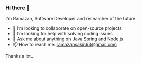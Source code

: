 ### Hi there 👋

I'm Ramazan, Software Developer and researcher of the future.

- 👯 I’m looking to collaborate on open-source projects
- 🤔 I’m looking for help with solving coding issues
- 💬 Ask me about anything on Java Spring and Node.js
- 📫 How to reach me: ramazansakin63@gmail.com

Thanks a lot...
